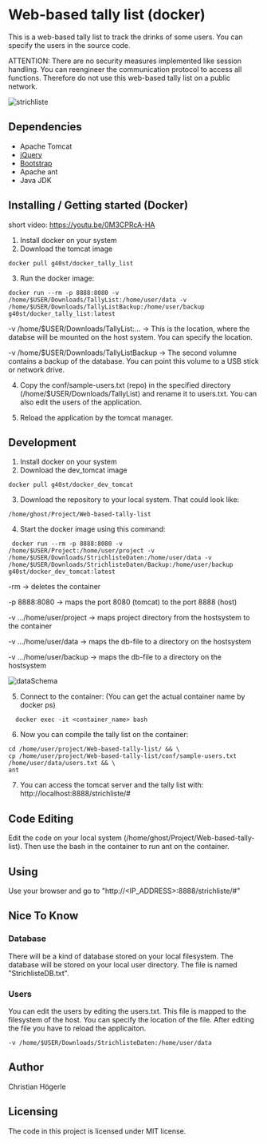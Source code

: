 # Web-based tally list (docker)

This is a web-based tally list to track the drinks of some users. You can specify the users in the source code.

ATTENTION: There are no security measures implemented like session handling. You can reengineer the communication protocol to access all functions. Therefore do not use this web-based tally list on a public network.

![strichliste](https://user-images.githubusercontent.com/7523395/34341782-252e2f6a-e99f-11e7-99d3-f6b987df4d0c.gif)

## Dependencies
* Apache Tomcat
* [jQuery](https://jquery.com/)
* [Bootstrap](http://getbootstrap.com/)
* Apache ant
* Java JDK

## Installing / Getting started (Docker)
  short video: https://youtu.be/0M3CPRcA-HA

  1) Install docker on your system
  2) Download the tomcat image
```shell
docker pull g40st/docker_tally_list
```
  3) Run the docker image:
```shell
docker run --rm -p 8888:8080 -v /home/$USER/Downloads/TallyList:/home/user/data -v /home/$USER/Downloads/TallyListBackup:/home/user/backup  g40st/docker_tally_list:latest
```

  -v /home/$USER/Downloads/TallyList:... -> This is the location, where the databse will be mounted on the host system. You can specify the location. 

  -v /home/$USER/Downloads/TallyListBackup -> The second volumne contains a backup of the database. You can point this volume to a USB stick or network drive.

  4) Copy the conf/sample-users.txt (repo) in the specified directory (/home/$USER/Downloads/TallyList) and rename it to users.txt. You can also edit the users of the application.
      
  5) Reload the application by the tomcat manager.


## Development
  1) Install docker on your system
  2) Download the dev_tomcat image
```shell
docker pull g40st/docker_dev_tomcat
```
  3) Download the repository to your local system. That could look like:
 ```shell
/home/ghost/Project/Web-based-tally-list
```   
  4) Start the docker image using this command:
  ```shell
   docker run --rm -p 8888:8080 -v /home/$USER/Project:/home/user/project -v /home/$USER/Downloads/StrichlisteDaten:/home/user/data -v /home/$USER/Downloads/StrichlisteDaten/Backup:/home/user/backup  g40st/docker_dev_tomcat:latest
   ```
  -rm   ->  deletes the container 
  
  -p 8888:8080  ->   maps the port 8080 (tomcat) to the port 8888 (host)
  
  -v .../home/user/project ->  maps project directory from the hostsystem to the container
  
  -v .../home/user/data ->  maps the db-file to a directory on the hostsystem
  
  -v .../home/user/backup -> maps the db-file to a directory on the hostsystem

![dataSchema](https://user-images.githubusercontent.com/7523395/45096074-f9550000-b11f-11e8-8c0c-3c53cb63f073.png)

  5) Connect to the container: (You can get the actual container name by docker ps)
  ```shell
    docker exec -it <container_name> bash   
  ```
  6) Now you can compile the tally list on the container:
```shell
cd /home/user/project/Web-based-tally-list/ && \
cp /home/user/project/Web-based-tally-list/conf/sample-users.txt /home/user/data/users.txt && \
ant
  ```
  7) You can access the tomcat server and the tally list with:
      http://localhost:8888/strichliste/#
    

## Code Editing
  Edit the code on your local system (/home/ghost/Project/Web-based-tally-list). Then use the bash in the container to run ant on the container. 

## Using
  Use your browser and go to "http://<IP_ADDRESS>:8888/strichliste/#"

## Nice To Know

### Database
There will be a kind of database stored on your local filesystem. The database will be stored on your local user directory. The file is named "StrichlisteDB.txt".

### Users
You can edit the users by editing the users.txt. This file is mapped to the filesystem of the host. You can specify the location of the file. After editing the file you have to reload the applicaiton.

```shell
-v /home/$USER/Downloads/StrichlisteDaten:/home/user/data
```


## Author
Christian Högerle

## Licensing
The code in this project is licensed under MIT license.
